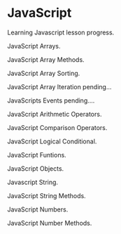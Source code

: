 # JavaScript

Learning Javascript lesson progress.
 
 JavaScript Arrays.
 
 JavaScript Array Methods.
 
 JavaScript Array Sorting.
 
 JavaScript Array Iteration pending...
 
 JavaScripts Events pending....

 JavaScript Arithmetic Operators.

 JavaScript Comparison Operators.

 JavaScript Logical Conditional.

 JavaScript Funtions.

 JavaScript Objects.

 Javascript String.
 
 JavaScript String Methods.

 JavaScript Numbers.
 
 JavaScript Number Methods.
